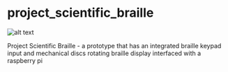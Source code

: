 # project_scientific_braille
![alt text](https://github.com/john-benedict-dimero/project_scientific_braille/portfolio-braille-1.jpg?raw=true)

Project Scientific Braille - a prototype that has an integrated braille keypad input and mechanical discs rotating braille display interfaced with a raspberry pi
